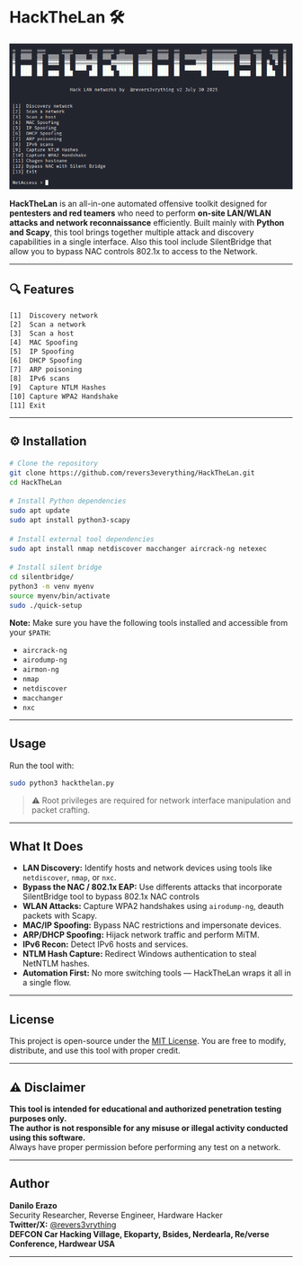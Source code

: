 # HackTheLan 🛠️
![alt text](tool.png)

**HackTheLan** is an all-in-one automated offensive toolkit designed for **pentesters and red teamers** who need to perform **on-site LAN/WLAN attacks and network reconnaissance** efficiently. Built mainly with **Python and Scapy**, this tool brings together multiple attack and discovery capabilities in a single interface. Also this tool include SilentBridge that allow you to bypass NAC controls 802.1x to access to the Network.

---

## 🔍 Features

```
[1]  Discovery network
[2]  Scan a network
[3]  Scan a host
[4]  MAC Spoofing
[5]  IP Spoofing
[6]  DHCP Spoofing
[7]  ARP poisoning
[8]  IPv6 scans
[9]  Capture NTLM Hashes
[10] Capture WPA2 Handshake
[11] Exit
```

---

## ⚙️ Installation

```bash
# Clone the repository
git clone https://github.com/revers3everything/HackTheLan.git
cd HackTheLan

# Install Python dependencies
sudo apt update
sudo apt install python3-scapy

# Install external tool dependencies
sudo apt install nmap netdiscover macchanger aircrack-ng netexec

# Install silent bridge
cd silentbridge/
python3 -m venv myenv
source myenv/bin/activate
sudo ./quick-setup
```

**Note:** Make sure you have the following tools installed and accessible from your `$PATH`:

- `aircrack-ng`
- `airodump-ng`
- `airmon-ng`
- `nmap`
- `netdiscover`
- `macchanger`
- `nxc`

---

## Usage

Run the tool with:

```bash
sudo python3 hackthelan.py
```

> ⚠️ Root privileges are required for network interface manipulation and packet crafting.

---

## What It Does

- **LAN Discovery:** Identify hosts and network devices using tools like `netdiscover`, `nmap`, or `nxc`.
- **Bypass the NAC / 802.1x EAP:** Use differents attacks that incorporate SilentBridge tool to bypass 802.1x NAC controls
- **WLAN Attacks:** Capture WPA2 handshakes using `airodump-ng`, deauth packets with Scapy.
- **MAC/IP Spoofing:** Bypass NAC restrictions and impersonate devices.
- **ARP/DHCP Spoofing:** Hijack network traffic and perform MiTM.
- **IPv6 Recon:** Detect IPv6 hosts and services.
- **NTLM Hash Capture:** Redirect Windows authentication to steal NetNTLM hashes.
- **Automation First:** No more switching tools — HackTheLan wraps it all in a single flow.

---

## License

This project is open-source under the [MIT License](https://opensource.org/licenses/MIT). You are free to modify, distribute, and use this tool with proper credit.

---

## ⚠️ Disclaimer

**This tool is intended for educational and authorized penetration testing purposes only.**  
**The author is not responsible for any misuse or illegal activity conducted using this software.**  
Always have proper permission before performing any test on a network.

---

## Author

**Danilo Erazo**  
Security Researcher, Reverse Engineer, Hardware Hacker  
**Twitter/X:** [@revers3vrything](https://x.com/revers3vrything)  
**DEFCON Car Hacking Village, Ekoparty, Bsides, Nerdearla, Re/verse Conference, Hardwear USA**

---
